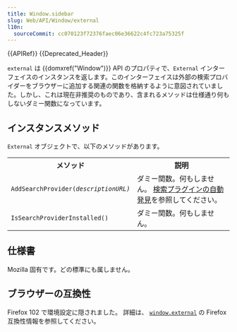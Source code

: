 ```yaml
---
title: Window.sidebar
slug: Web/API/Window/external
l10n:
  sourceCommit: cc070123f72376faec06e36622c4fc723a75325f
---
```


{{APIRef}} {{Deprecated_Header}}

`external` は {{domxref("Window")}} API のプロパティで、`External` インターフェイスのインスタンスを返します。このインターフェイスは外部の検索プロバイダーをブラウザーに追加する関連の関数を格納するように意図されていました。しかし、これは現在非推奨のものであり、含まれるメソッドは仕様通り何もしないダミー関数になっています。

## インスタンスメソッド

`External` オブジェクトで、以下のメソッドがあります。

<table class="fullwidth-table">
  <tbody>
    <tr>
      <th>メソッド</th>
      <th>説明</th>
    </tr>
    <tr>
      <td>
        <code>AddSearchProvider(<em>descriptionURL)</em></code>
      </td>
      <td>
        ダミー関数。何もしません。
        <a href="/ja/docs/Web/OpenSearch#autodiscovery_of_search_plugins"
          >検索プラグインの自動発見</a
        >を参照してください。
      </td>
    </tr>
    <tr>
      <td><code>IsSearchProviderInstalled()</code></td>
      <td>ダミー関数。何もしません。</td>
    </tr>
  </tbody>
</table>

## 仕様書

Mozilla 固有です。どの標準にも属しません。

## ブラウザーの互換性

Firefox 102 で環境設定に隠されました。
詳細は、 [`window.external`](/ja/docs/Web/API/Window/external#ブラウザーの互換性) の Firefox 互換性情報を参照してください。
